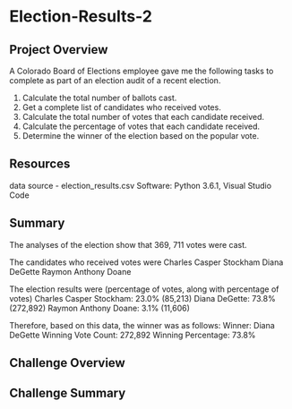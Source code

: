 # Election-Results-2
## Project Overview
A Colorado Board of Elections employee gave me the following tasks to complete as part of an election audit of a recent election.

1. Calculate the total number of ballots cast.
2. Get a complete list of candidates who received votes.
3. Calculate the total number of votes that each candidate received.
4. Calculate the percentage of votes that each candidate received.
5. Determine the winner of the election based on the popular vote.

## Resources
data source - election_results.csv
Software: Python 3.6.1, Visual Studio Code

## Summary
The analyses of the election show that 369, 711 votes were cast.

The candidates who received votes were
Charles Casper Stockham
Diana DeGette
Raymon Anthony Doane

The election results were (percentage of votes, along with percentage of votes)
Charles Casper Stockham: 23.0% (85,213)
Diana DeGette: 73.8% (272,892)
Raymon Anthony Doane: 3.1% (11,606)

Therefore, based on this data, the winner was as follows:
Winner: Diana DeGette
Winning Vote Count: 272,892
Winning Percentage: 73.8%

## Challenge Overview

## Challenge Summary
